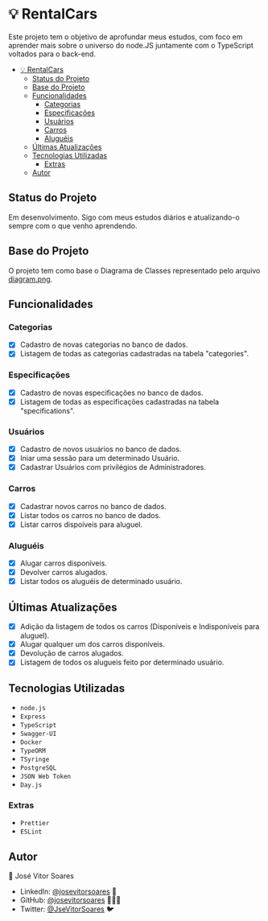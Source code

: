 # 💡 RentalCars

Este projeto tem o objetivo de aprofundar meus estudos, com foco em aprender mais sobre o universo do node.JS juntamente com o TypeScript voltados para o back-end.

<!-- # Tópicos -->

- [💡 RentalCars](#-rentalcars)
  - [Status do Projeto](#status-do-projeto)
  - [Base do Projeto](#base-do-projeto)
  - [Funcionalidades](#funcionalidades)
    - [Categorias](#categorias)
    - [Especificações](#especificações)
    - [Usuários](#usuários)
    - [Carros](#carros)
    - [Aluguéis](#aluguéis)
  - [Últimas Atualizações](#últimas-atualizações)
  - [Tecnologias Utilizadas](#tecnologias-utilizadas)
    - [Extras](#extras)
  - [Autor](#autor)

## Status do Projeto

Em desenvolvimento. Sigo com meus estudos diários e atualizando-o sempre com o que venho aprendendo.

## Base do Projeto

O projeto tem como base o Diagrama de Classes representado pelo arquivo [diagram.png](https://github.com/josevitorsoares/rental_cars/blob/main/diagram.png).

## Funcionalidades

### Categorias

- [x] Cadastro de novas categorias no banco de dados.
- [x] Listagem de todas as categorias cadastradas na tabela "categories".

### Especificações

- [x] Cadastro de novas especificações no banco de dados.
- [x] Listagem de todas as especificações cadastradas na tabela "specifications".

### Usuários

- [x] Cadastro de novos usuários no banco de dados.
- [x] Iniar uma sessão para um determinado Usuário.
- [x] Cadastrar Usuários com privilégios de Administradores.

### Carros

- [x] Cadastrar novos carros no banco de dados.
- [x] Listar todos os carros no banco de dados.
- [x] Listar carros dispoíveis para aluguel.

### Aluguéis

- [x] Alugar carros disponíveis.
- [x] Devolver carros alugados.
- [x] Listar todos os aluguéis de determinado usuário.

## Últimas Atualizações

- [x] Adição da listagem de todos os carros (Disponíveis e Indisponíveis para aluguel).
- [x] Alugar qualquer um dos carros disponíveis.
- [x] Devolução de carros alugados.
- [x] Listagem de todos os alugueis feito por determinado usuário.

## Tecnologias Utilizadas

- `node.js`
- `Express`
- `TypeScript`
- `Swagger-UI`
- `Docker`
- `TypeORM`
- `TSyringe`
- `PostgreSQL`
- `JSON Web Token`
- `Day.js`

### Extras

- `Prettier`
- `ESLint`

## Autor

👤 José Vitor Soares

- LinkedIn: [@josevitorsoares](https://www.linkedin.com/in/josevitorsoares/) 🔗
- GitHub: [@josevitorsoares](https://github.com/josevitorsoares) 👨🏻‍💻
- Twitter: [@JseVitorSoares](https://twitter.com/JseVitorSoares) 🐦
